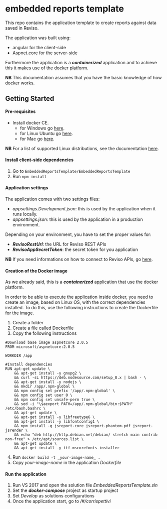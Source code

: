 # embedded reports template

This repo contains the application template to create reports against data saved in Reviso.

The application was built using:

* angular for the client-side
* Aspnet.core for the server-side

Furthermore the application is a **_containerized_** application and to achieve this it makes use of the docker platform.

**NB** This documentation assumes that you have the basic knowledge of how docker works.

## Getting Started

#### Pre-requisites
* Install docker CE.
    * for Windows go [here](https://store.docker.com/editions/community/docker-ce-desktop-windows).
    * for Linux Ubuntu go [here](https://docs.docker.com/install/linux/docker-ce/ubuntu/).
    * for Mac go [here](https://docs.docker.com/docker-for-mac/install/).

**NB** For a list of supported Linux distributions, see the documentation [here](https://docs.docker.com/install/#server).

#### Install client-side dependencies
1. Go to `EmbeddedReportsTemplate/EmbeddedReportsTemplate`
2. Run ```npm install```

#### Application settings
The application comes with two settings files:
* _appsettings.Development.json_: this is used by the application when it runs locally.
* _appsettings.json_: this is used by the application in a production environment.

Depending on your environment, you have to set the proper values for:
* **_RevisoRestUrl_**: the URL for Reviso REST APIs
* **_RevisoAppSecretToken_**: the secret token for you application

**NB** If you need informations on how to connect to Reviso APIs, go [here](https://www.reviso.com/developer/connect).

#### Creation of the Docker image
As we already said, this is a _**containerized**_ application that use the docker platform.

In order to be able to execute the application inside docker, you need to create an image, based on Linux OS, with the correct dependencies installed. To do this, use the following instructions to create the Dockerfile for the image.

1. Create a folder
2. Create a file called Dockerfile
3. Copy the following instructions
```
#Download base image aspnetcore 2.0.5
FROM microsoft/aspnetcore:2.0.5

WORKDIR /app

#Install dependencies
RUN apt-get update \
    && apt-get install -y gnupg2 \
    && curl -sL https://deb.nodesource.com/setup_8.x | bash - \
    && apt-get install -y nodejs \
    && mkdir /app/.npm-global \
    && npm config set prefix '/app/.npm-global' \
    && npm config set user 0 \
    && npm config set unsafe-perm true \
    && sed -i "\$aexport PATH=/app/.npm-global/bin:$PATH" /etc/bash.bashrc \
    && apt-get update \
    && apt-get install -y libfreetype6 \
    && apt-get install -y libfontconfig1 \
    && npm install -g jsreport-core jsreport-phantom-pdf jsreport-jsrender \
    && echo "deb http://http.debian.net/debian/ stretch main contrib non-free" > /etc/apt/sources.list \
    && apt-get update \
    && apt-get install -y ttf-mscorefonts-installer
```
4. Run `docker build -t _your-image-name_ .`
5. Copy _your-image-name_ in the application _Dockerfile_

#### Run the application
1. Run VS 2017 and open the solution file _EmbeddedReportsTemplate.sln_
2. Set the _**docker-compose**_ project as startup project
3. Set _Develop_ as solutions configurations
4. Once the application start, go to _/#/corrispettivi_


